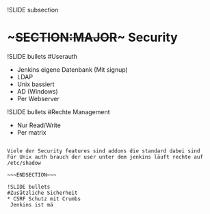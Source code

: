 !SLIDE subsection
# ~~~SECTION:MAJOR~~~ Security

!SLIDE bullets
#Userauth
* Jenkins eigene Datenbank (Mit signup)
* LDAP
* Unix bassiert
* AD (Windows)
* Per Webserver

!SLIDE bullets
#Rechte Management
* Nur Read/Write
* Per matrix

~~~SECTION:notes~~~

Viele der Security features sind addons die standard dabei sind
Für Unix auth brauch der user unter dem jenkins läuft rechte auf /etc/shadow

~~~ENDSECTION~~~

!SLIDE bullets
#Zusätzliche Sicherheit
* CSRF Schutz mit Crumbs
 Jenkins ist mä
